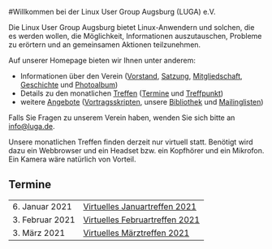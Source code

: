 #Willkommen bei der Linux User Group Augsburg (LUGA) e.V.

Die Linux User Group Augsburg bietet Linux-Anwendern und solchen, die es werden wollen, die Möglichkeit, Informationen auszutauschen, Probleme zu erörtern und an gemeinsamen Aktionen teilzunehmen.

Auf unserer Homepage bieten wir Ihnen unter anderem:

* Informationen über den Verein ([Vorstand](/Wir_ueber_uns/Kontakte/), 
[Satzung](/Wir_ueber_uns/Satzung/), [Mitgliedschaft](/Wir_ueber_uns/Mitgliedschaft/), 
[Geschichte](/Wir_ueber_uns/Geschichte/) und [Photoalbum](/Wir_ueber_uns/Album/))
* Details zu den monatlichen [Treffen](/Treffen/) ([Termine](/Treffen/Termine/) und 
[Treffpunkt](/Treffen/Treffpunkt/))
* weitere [Angebote](/Angebote/) ([Vortragsskripten](/Angebote/Vortraege/),
unsere [Bibliothek](/Angebote/Bibliothek/) und [Mailinglisten](/Angebote/Mailinglisten/))

Falls Sie Fragen zu unserem Verein haben, wenden Sie sich bitte an info@luga.de.

Unsere monatlichen Treffen finden derzeit nur virtuell statt. Benötigt wird dazu ein Webbrowser und 
ein Headset bzw. ein Kopfhörer und ein Mikrofon. Ein Kamera wäre natürlich von Vorteil.

## Termine

|||
|-|-|
|6. Januar 2021|[Virtuelles Januartreffen 2021](/Treffen/Termine/01_2021/)|
|3. Februar 2021|[Virtuelles Februartreffen 2021](/Treffen/Termine/02_2021/)|
|3. März 2021|[Virtuelles Märztreffen 2021](/Treffen/Termine/03_2021/)|
